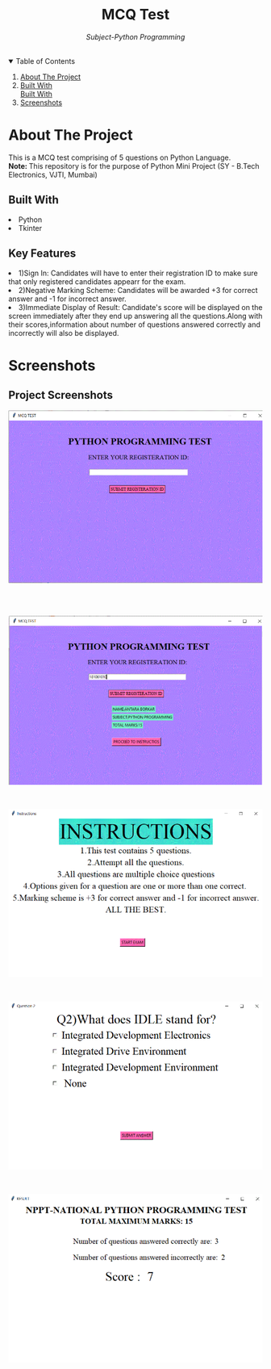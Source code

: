 <!-- PROJECT LOGO -->
<br />
<p align="center">
    <h1 align="center">MCQ Test</h1>
   <p align="center"><i>
      Subject-Python Programming
      </i>
            <br />
            <br />
    </p>
  </p>

<!-- TABLE OF CONTENTS -->
<details open="open">
  <summary>Table of Contents</summary>
  <ol>
    <li>
      <a href="#about-the-project">About The Project</a>
        <li><a href="#built-with">Built With</a>
        </li><a href="#Key Features">Built With</a>
      </ul>
    </li>
    <li><a href="#screenshots">Screenshots</a></li>
    </ol>
</details>


<!-- ABOUT THE PROJECT -->
# About The Project
  <p align = "center">
    <p>
    This is a MCQ test comprising of 5 questions on Python Language.
    </br>
    <b>Note: </b> This repository is for the purpose of Python Mini Project (SY - B.Tech Electronics, VJTI, Mumbai)
    </p>
  </p>


  
## Built With


<li>Python
<li>Tkinter
    
 ## Key Features
 
 <li>1)Sign In:
    Candidates will have to enter their registration ID to make sure that only registered candidates appearr for the exam.
<li>2)Negative Marking Scheme:
    Candidates will be awarded +3 for correct answer and -1 for incorrect answer.
<li>3)Immediate Display of Result:
    Candidate's score will be displayed on the screen immediately after they end up answering all the questions.Along with their scores,information about number of questions answered correctly and incorrectly will also be displayed.
    
    
    




<!-- USAGE EXAMPLES -->
# Screenshots

## Project Screenshots

<p align="center">
  <img src="login1.GIF" title="Login Screen">&nbsp; &nbsp; &nbsp; &nbsp; 
</p>
&nbsp; &nbsp; 
<p align="center">
  <img src="login2.GIF"  alt="Container Description Screen">
</p>
&nbsp; &nbsp; 
<p align="center">
 <img src="Instructions.GIF"  alt="Container Description Screen">
</p>
&nbsp; &nbsp; 
<p align="center">
 <img src="Question.GIF"  alt="Container Description Screen">
</p>
&nbsp; &nbsp; 
<p align="center">
 <img src="Result.GIF"  alt="Container Description Screen">
</p>


